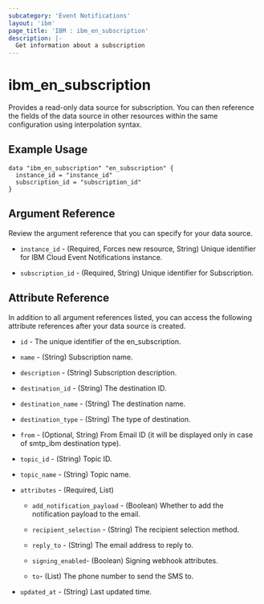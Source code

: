 ```yaml
---
subcategory: 'Event Notifications'
layout: 'ibm'
page_title: 'IBM : ibm_en_subscription'
description: |-
  Get information about a subscription
---
```


# ibm_en_subscription

Provides a read-only data source for subscription. You can then reference the fields of the data source in other resources within the same configuration using interpolation syntax.

## Example Usage

```hcl
data "ibm_en_subscription" "en_subscription" {
  instance_id = "instance_id"
  subscription_id = "subscription_id"
}
```

## Argument Reference

Review the argument reference that you can specify for your data source.

- `instance_id` - (Required, Forces new resource, String) Unique identifier for IBM Cloud Event Notifications instance.

- `subscription_id` - (Required, String) Unique identifier for Subscription.

## Attribute Reference

In addition to all argument references listed, you can access the following attribute references after your data source is created.

- `id` - The unique identifier of the en_subscription.

- `name` - (String) Subscription name.

- `description` - (String) Subscription description.

- `destination_id` - (String) The destination ID.

- `destination_name` - (String) The destination name.

- `destination_type` - (String) The type of destination.

- `from` - (Optional, String) From Email ID (it will be displayed only in case of smtp_ibm destination type).

- `topic_id` - (String) Topic ID.

- `topic_name` - (String) Topic name.

- `attributes` - (Required, List)

  - `add_notification_payload` - (Boolean) Whether to add the notification payload to the email.

  - `recipient_selection` - (String) The recipient selection method.

  - `reply_to` - (String) The email address to reply to.

  - `signing_enabled`- (Boolean) Signing webhook attributes.

  - `to`- (List) The phone number to send the SMS to.

- `updated_at` - (String) Last updated time.
